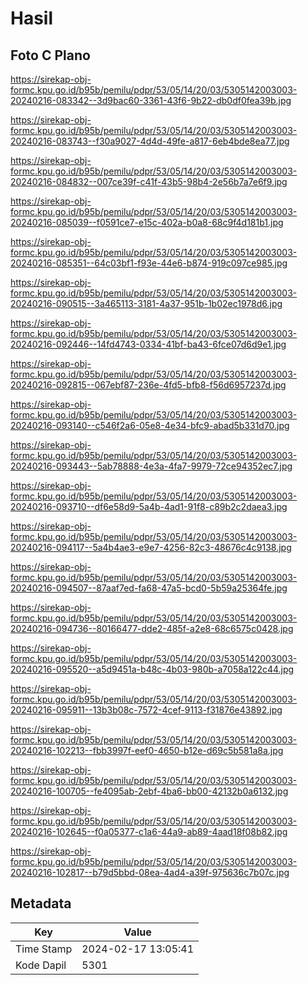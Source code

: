 # Hasil

## Foto C Plano

https://sirekap-obj-formc.kpu.go.id/b95b/pemilu/pdpr/53/05/14/20/03/5305142003003-20240216-083342--3d9bac60-3361-43f6-9b22-db0df0fea39b.jpg

https://sirekap-obj-formc.kpu.go.id/b95b/pemilu/pdpr/53/05/14/20/03/5305142003003-20240216-083743--f30a9027-4d4d-49fe-a817-6eb4bde8ea77.jpg

https://sirekap-obj-formc.kpu.go.id/b95b/pemilu/pdpr/53/05/14/20/03/5305142003003-20240216-084832--007ce39f-c41f-43b5-98b4-2e56b7a7e6f9.jpg

https://sirekap-obj-formc.kpu.go.id/b95b/pemilu/pdpr/53/05/14/20/03/5305142003003-20240216-085039--f0591ce7-e15c-402a-b0a8-68c9f4d181b1.jpg

https://sirekap-obj-formc.kpu.go.id/b95b/pemilu/pdpr/53/05/14/20/03/5305142003003-20240216-085351--64c03bf1-f93e-44e6-b874-919c097ce985.jpg

https://sirekap-obj-formc.kpu.go.id/b95b/pemilu/pdpr/53/05/14/20/03/5305142003003-20240216-090515--3a465113-3181-4a37-951b-1b02ec1978d6.jpg

https://sirekap-obj-formc.kpu.go.id/b95b/pemilu/pdpr/53/05/14/20/03/5305142003003-20240216-092446--14fd4743-0334-41bf-ba43-6fce07d6d9e1.jpg

https://sirekap-obj-formc.kpu.go.id/b95b/pemilu/pdpr/53/05/14/20/03/5305142003003-20240216-092815--067ebf87-236e-4fd5-bfb8-f56d6957237d.jpg

https://sirekap-obj-formc.kpu.go.id/b95b/pemilu/pdpr/53/05/14/20/03/5305142003003-20240216-093140--c546f2a6-05e8-4e34-bfc9-abad5b331d70.jpg

https://sirekap-obj-formc.kpu.go.id/b95b/pemilu/pdpr/53/05/14/20/03/5305142003003-20240216-093443--5ab78888-4e3a-4fa7-9979-72ce94352ec7.jpg

https://sirekap-obj-formc.kpu.go.id/b95b/pemilu/pdpr/53/05/14/20/03/5305142003003-20240216-093710--df6e58d9-5a4b-4ad1-91f8-c89b2c2daea3.jpg

https://sirekap-obj-formc.kpu.go.id/b95b/pemilu/pdpr/53/05/14/20/03/5305142003003-20240216-094117--5a4b4ae3-e9e7-4256-82c3-48676c4c9138.jpg

https://sirekap-obj-formc.kpu.go.id/b95b/pemilu/pdpr/53/05/14/20/03/5305142003003-20240216-094507--87aaf7ed-fa68-47a5-bcd0-5b59a25364fe.jpg

https://sirekap-obj-formc.kpu.go.id/b95b/pemilu/pdpr/53/05/14/20/03/5305142003003-20240216-094736--80166477-dde2-485f-a2e8-68c6575c0428.jpg

https://sirekap-obj-formc.kpu.go.id/b95b/pemilu/pdpr/53/05/14/20/03/5305142003003-20240216-095520--a5d9451a-b48c-4b03-980b-a7058a122c44.jpg

https://sirekap-obj-formc.kpu.go.id/b95b/pemilu/pdpr/53/05/14/20/03/5305142003003-20240216-095911--13b3b08c-7572-4cef-9113-f31876e43892.jpg

https://sirekap-obj-formc.kpu.go.id/b95b/pemilu/pdpr/53/05/14/20/03/5305142003003-20240216-102213--fbb3997f-eef0-4650-b12e-d69c5b581a8a.jpg

https://sirekap-obj-formc.kpu.go.id/b95b/pemilu/pdpr/53/05/14/20/03/5305142003003-20240216-100705--fe4095ab-2ebf-4ba6-bb00-42132b0a6132.jpg

https://sirekap-obj-formc.kpu.go.id/b95b/pemilu/pdpr/53/05/14/20/03/5305142003003-20240216-102645--f0a05377-c1a6-44a9-ab89-4aad18f08b82.jpg

https://sirekap-obj-formc.kpu.go.id/b95b/pemilu/pdpr/53/05/14/20/03/5305142003003-20240216-102817--b79d5bbd-08ea-4ad4-a39f-975636c7b07c.jpg


## Metadata

| Key        | Value               |
| ---------- | ------------------- |
| Time Stamp | 2024-02-17 13:05:41 |
| Kode Dapil | 5301                |



